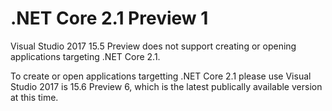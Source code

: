 # .NET Core 2.1 Preview 1

Visual Studio 2017 15.5 Preview does not support creating or opening  applications targeting .NET Core 2.1.

To create or open applications targetting .NET Core 2.1 please use Visual Studio 2017 is 15.6 Preview 6, which is the latest publically available version at this time.